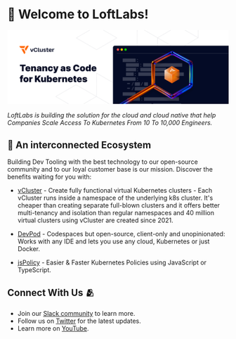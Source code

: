 # 👋 Welcome to LoftLabs!

<p align="center">
    <a href="https://loft.sh" target="_blank"><img src="/profile/image/github_organization_page.png" alt="LoftLabs Banner"></a>
</p>

_LoftLabs is building the solution for the cloud and cloud native that help Companies Scale Access To Kubernetes From 10 To 10,000 Engineers._

## 🚀 An interconnected Ecosystem

Building Dev Tooling with the best technology to our open-source community and to our loyal customer base is our mission. Discover the benefits waiting for you with:

- [vCluster](https://github.com/loft-sh/vcluster) - Create fully functional virtual Kubernetes clusters - Each vCluster runs inside a namespace of the underlying k8s cluster. It's cheaper than creating separate full-blown clusters and it offers better multi-tenancy and isolation than regular namespaces and 40 million virtual clusters using vCluster are created since 2021.

- [DevPod](https://github.com/loft-sh/devpod) - Codespaces but open-source, client-only and unopinionated: Works with any IDE and lets you use any cloud, Kubernetes or just Docker.

- [jsPolicy](https://github.com/loft-sh/jspolicy) - Easier & Faster Kubernetes Policies using JavaScript or TypeScript.


## Connect With Us 🫂
- Join our [Slack community](https://slack.loft.sh/) to learn more.
- Follow us on [Twitter](https://twitter.com/loft_sh) for the latest updates.
- Learn more on [YouTube](https://www.youtube.com/@loft_sh).
